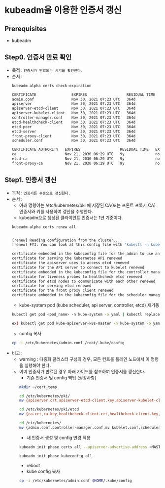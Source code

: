 # kubeadm을 이용한 인증서 갱신

## Prerequisites
  * kubeadm

## Step0. 인증서 만료 확인
* 목적 : `인증서가 만료되는 시기를 확인한다.`
* 순서 : 
  ```bash
  kubeadm alpha certs check-expiration
	```
  ```bash
  CERTIFICATE                EXPIRES                  RESIDUAL TIME   CERTIFICATE AUTHORITY   EXTERNALLY MANAGED
  admin.conf                 Nov 30, 2021 07:23 UTC   364d                                    no
  apiserver                  Nov 30, 2021 07:23 UTC   364d            ca                      no
  apiserver-etcd-client      Nov 30, 2021 07:23 UTC   364d            etcd-ca                 no
  apiserver-kubelet-client   Nov 30, 2021 07:23 UTC   364d            ca                      no
  controller-manager.conf    Nov 30, 2021 07:23 UTC   364d                                    no
  etcd-healthcheck-client    Nov 30, 2021 07:23 UTC   364d            etcd-ca                 no
  etcd-peer                  Nov 30, 2021 07:23 UTC   364d            etcd-ca                 no
  etcd-server                Nov 30, 2021 07:23 UTC   364d            etcd-ca                 no
  front-proxy-client         Nov 30, 2021 07:23 UTC   364d            front-proxy-ca          no
  scheduler.conf             Nov 30, 2021 07:23 UTC   364d                                    no
  
  CERTIFICATE AUTHORITY   EXPIRES                  RESIDUAL TIME   EXTERNALLY MANAGED
  ca                      Nov 21, 2030 06:29 UTC   9y              no
  etcd-ca                 Nov 21, 2030 06:29 UTC   9y              no
  front-proxy-ca          Nov 21, 2030 06:29 UTC   9y              no
  ```
 
## Step1. 인증서 갱신
* 목적 : `인증서를 수동으로 갱신한다.`
* 순서 :
  * 아래 명령어는 /etc/kubernetes/pki 에 저장된 CA(또는 프론트 프록시 CA) 인증서와 키를 사용하여 갱신을 수행한다.
  * kubeadm으로 생성된 클라이언트 인증서는 1년 기준이다.  
  ```bash
  kubeadm alpha certs renew all
  
  
  [renew] Reading configuration from the cluster...
  [renew] FYI: You can look at this config file with 'kubectl -n kube-system get cm kubeadm-config -oyaml'
  
  certificate embedded in the kubeconfig file for the admin to use and for kubeadm itself renewed
  certificate for serving the Kubernetes API renewed
  certificate the apiserver uses to access etcd renewed
  certificate for the API server to connect to kubelet renewed
  certificate embedded in the kubeconfig file for the controller manager to use renewed
  certificate for liveness probes to healthcheck etcd renewed
  certificate for etcd nodes to communicate with each other renewed
  certificate for serving etcd renewed
  certificate for the front proxy client renewed
  certificate embedded in the kubeconfig file for the scheduler manager to use renewed   
  ```
  * kube-system pod (kube scheduler, api server, controller, etcd) 재기동
  ```bash
  kubectl get pod <pod_name> -n kube-system -o yaml | kubectl replace --force -f-
  
  ex) kubectl get pod kube-apiserver-k8s-master -n kube-system -o yaml | kubectl replace --force -f-
  ```
  * config 복사
  ```bash
  cp -i /etc/kubernetes/admin.conf /root/.kube/config  
  ```  
* 비고 :
    * warning : 다중화 클러스터 구성의 경우, 모든 컨트롤 플레인 노드에서 이 명령을 실행해야 한다.
    * 이미 인증서가 만료된 경우 아래 가이드를 참조하여 인증서를 갱신한다. 
      * 기존 인증서 및 config 백업 (권장사항)
      ```bash
      mkdir ~/cert_temp
      
      cd /etc/kubernetes/pki/
      mv {apiserver.crt,apiserver-etcd-client.key,apiserver-kubelet-client.crt,front-proxy-ca.crt,front-proxy-client.crt,front-proxy-client.key,front-proxy-ca.key,apiserver-kubelet-client.key,apiserver.key,apiserver-etcd-client.crt} ~/cert_temp
      
      cd /etc/kubernetes/pki/etcd
      mv {ca.crt,ca.key,healthcheck-client.crt,healthcheck-client.key,peer.crt,peer.key,server.crt,server.key} ~/cert_temp      
      
      cd /etc/kubernetes/
      mv {admin.conf,controller-manager.conf,mv kubelet.conf,scheduler.conf} ~/cert_temp
      ```    
      * 새 인증서 생성 및 config 변경 적용
      ```bash
      kubeadm init phase certs all --apiserver-advertise-address <MASTER_IP>
      
      kubeadm init phase kubeconfig all
      ```
      * reboot
      * kube config 복사
      ```bash
      cp -i /etc/kubernetes/admin.conf $HOME/.kube/config
      ```
